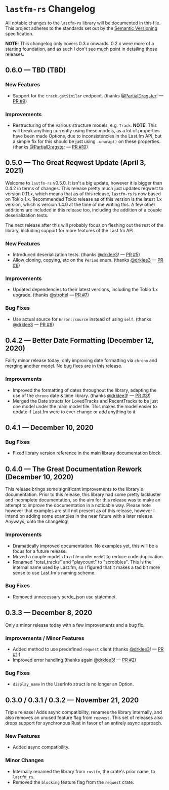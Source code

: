 # `lastfm-rs` Changelog

All notable changes to the `lastfm-rs` library will be documented in this file. This project adheres to the standards
set out by the [Semantic Versioning][semver] specification.

**NOTE**: This changelog only covers 0.3.x onwards. 0.2.x were more of a starting foundation, and as such I don't see
much point in detailing those releases.

## 0.6.0 — TBD (TBD)

### New Features

- Support for the `track.getSimilar` endpoint. (thanks [@PartialDragster]! — [PR #9][pr:9])

### Improvements

- Restructuring of the various structure models, e.g. `Track`. **NOTE**: This will break anything currently using
  these models, as a lot of properties have been made Options, due to inconsistencies in the Last.fm API, but a
  simple fix for this should be just using `.unwrap()` on these properties. (thanks [@PartialDragster] — [PR #10][pr:10])

## 0.5.0 — The Great Reqwest Update (April 3, 2021)

Welcome to `lastfm-rs` v0.5.0. It isn't a big update, however it is bigger than 0.4.2 in terms of changes. This release
pretty much just updates reqwest to version 0.11.x, which means that as of this release, `lastfm-rs` is now based on Tokio
1.x. Recommended Tokio release as of this version is the latest 1.x version, which is version 1.4.0 at the time of me writing
this. A few other additions are included in this release too, including the addition of a couple deserialization tests.

The next release after this will probably focus on fleshing out the rest of the library, including support for more features
of the Last.fm API.

### New Features

- Introduced deserialization tests. (thanks [@drklee3]! — [PR #5][pr:5])
- Allow cloning, copying, etc on the `Period` enum. (thanks [@drklee3] — [PR #6][pr:6])

### Improvements

- Updated dependencies to their latest versions, including the Tokio 1.x upgrade. (thanks [@strohel] — [PR #7][pr:7])

### Bug Fixes

- Use actual source for `Error::source` instead of using `self`. (thanks [@drklee3] — [PR #8][pr:8])

## 0.4.2 — Better Date Formatting (December 12, 2020)

Fairly minor release today; only improving date formatting via `chrono` and merging another model. No bug fixes are
in this release.

### Improvements

- Improved the formatting of dates throughout the library, adapting the use of the `chrono` date & time library. (thanks
  [@drklee3]! — [PR #3][pr:3]!)
- Merged the Date structs for LovedTracks and RecentTracks to be just one model under the main model file. This makes the
  model easier to update if Last.fm were to ever change or add anything to it.

## 0.4.1 — December 10, 2020

### Bug Fixes

- Fixed library version reference in the main library documentation block.

## 0.4.0 — The Great Documentation Rework (December 10, 2020)

This release brings some significant improvements to the library's documentation. Prior to this release, this library
had some pretty lackluster and incomplete documentation, so the aim for this release was to make an attempt to improve
the documentation in a noticable way. Please note however that examples are still not present as of this release, however
I intend on adding some examples in the near future with a later release. Anyways, onto the changelog!

### Improvements

- Dramatically improved documentation. No examples yet, this will be a focus for a future release.
- Moved a couple models to a file under `model` to reduce code duplication.
- Renamed "total_tracks" and "playcount" to "scrobbles". This is the internal name used by Last.fm,
  so I figured that it makes a tad bit more sense to use Last.fm's naming scheme.

### Bug Fixes

- Removed unnecessary serde_json use statemnet.

## 0.3.3 — December 8, 2020

Only a minor release today with a few improvements and a bug fix.

### Improvements / Minor Features

- Added method to use predefined `reqwest` client (thanks [@drklee3]! — [PR #1][pr:1]!)
- Improved error handling (thanks again [@drklee3]! — [PR #2][pr:2])

### Bug Fixes

- `display_name` in the UserInfo struct is no longer an Option.

## 0.3.0 / 0.3.1 / 0.3.2 — November 21, 2020

Triple release! Adds async compatibility, renames the library internally, and also removes
an unused feature flag from `reqwest`. This set of releases also drops support for synchronous
Rust in favor of an entirely async approach.

### New Features

- Added async compatibility.

### Minor Changes

- Internally renamed the library from `rustfm`, the crate's prior name, to `lastfm_rs`.
- Removed the `blocking` feature flag from the `reqwest` crate.

[semver]: http://semver.org

[@drklee3]: https://github.com/drklee3
[@PartialDragster]: https://github.com/PartialDragster
[@strohel]: https://github.com/strohel

[pr:1]: https://github.com/KamranMackey/lastfm-rs/pull/1
[pr:2]: https://github.com/KamranMackey/lastfm-rs/pull/2
[pr:3]: https://github.com/KamranMackey/lastfm-rs/pull/3
[pr:5]: https://github.com/KamranMackey/lastfm-rs/pull/5
[pr:6]: https://github.com/KamranMackey/lastfm-rs/pull/6
[pr:7]: https://github.com/KamranMackey/lastfm-rs/pull/7
[pr:8]: https://github.com/KamranMackey/lastfm-rs/pull/8
[pr:9]: https://github.com/KamranMackey/lastfm-rs/pull/9
[pr:10]: https://github.com/KamranMackey/lastfm-rs/pull/10
